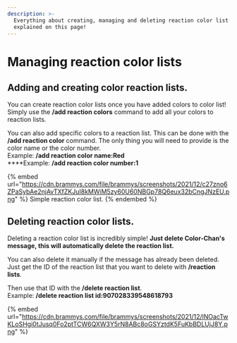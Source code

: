 ```yaml
---
description: >-
  Everything about creating, managing and deleting reaction color list is
  explained on this page!
---
```


# Managing reaction color lists

## Adding and creating color reaction lists.

You can create reaction color lists once you have added colors to color list!\
Simply use the **/add reaction colors** command to add all your colors to reaction lists.

You can also add specific colors to a reaction list. This can be done with the **/add reaction color** command. The only thing you will need to provide is the color name or the color number.\
Example: **/add reaction color name:Red**\
****Example: **/add reaction color number:1**

{% embed url="https://cdn.brammys.com/file/brammys/screenshots/2021/12/c27zno6ZPaSybAe2njAvTXfZKJuI8kMWiM5zy60U60NBGp78Q6eux32bCngJNzEU.png" %}
Simple reaction color list.
{% endembed %}

## Deleting reaction color lists.

Deleting a reaction color list is incredibly simple! **Just delete Color-Chan's message, this will automatically delete the reaction list.**

You can also delete it manually if the message has already been deleted.\
Just get the ID of the reaction list that you want to delete with **/reaction lists**.

Then use that ID with the **/delete reaction list**. \
Example: **/delete reaction list id:907028339548618793**

{% embed url="https://cdn.brammys.com/file/brammys/screenshots/2021/12/lNOacTwKLoSHgi0tJusq0Fo2ptTCW6QXW3Y5rN8ABc8oGSYztdK5FuKbBDLUjJ8Y.png" %}
